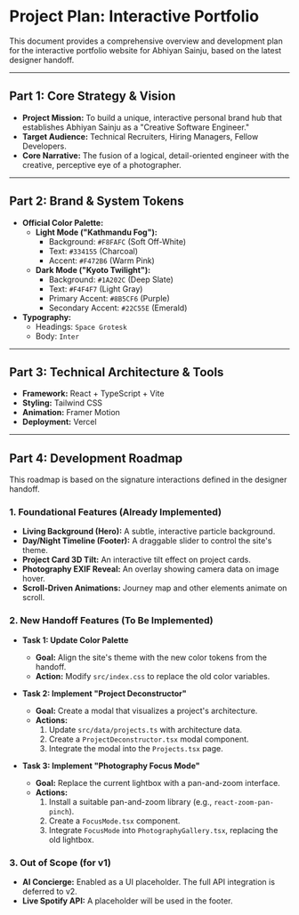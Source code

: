 # Project Plan: Interactive Portfolio

This document provides a comprehensive overview and development plan for the interactive portfolio website for Abhiyan Sainju, based on the latest designer handoff.

---

## Part 1: Core Strategy & Vision

*   **Project Mission:** To build a unique, interactive personal brand hub that establishes Abhiyan Sainju as a "Creative Software Engineer."
*   **Target Audience:** Technical Recruiters, Hiring Managers, Fellow Developers.
*   **Core Narrative:** The fusion of a logical, detail-oriented engineer with the creative, perceptive eye of a photographer.

---

## Part 2: Brand & System Tokens

*   **Official Color Palette:**
    *   **Light Mode ("Kathmandu Fog"):**
        *   Background: `#F8FAFC` (Soft Off-White)
        *   Text: `#334155` (Charcoal)
        *   Accent: `#F472B6` (Warm Pink)
    *   **Dark Mode ("Kyoto Twilight"):**
        *   Background: `#1A202C` (Deep Slate)
        *   Text: `#F4F4F7` (Light Gray)
        *   Primary Accent: `#8B5CF6` (Purple)
        *   Secondary Accent: `#22C55E` (Emerald)
*   **Typography:**
    *   Headings: `Space Grotesk`
    *   Body: `Inter`

---

## Part 3: Technical Architecture & Tools

*   **Framework:** React + TypeScript + Vite
*   **Styling:** Tailwind CSS
*   **Animation:** Framer Motion
*   **Deployment:** Vercel

---

## Part 4: Development Roadmap

This roadmap is based on the signature interactions defined in the designer handoff.

### 1. Foundational Features (Already Implemented)

*   **Living Background (Hero):** A subtle, interactive particle background.
*   **Day/Night Timeline (Footer):** A draggable slider to control the site's theme.
*   **Project Card 3D Tilt:** An interactive tilt effect on project cards.
*   **Photography EXIF Reveal:** An overlay showing camera data on image hover.
*   **Scroll-Driven Animations:** Journey map and other elements animate on scroll.

### 2. New Handoff Features (To Be Implemented)

*   **Task 1: Update Color Palette**
    *   **Goal:** Align the site's theme with the new color tokens from the handoff.
    *   **Action:** Modify `src/index.css` to replace the old color variables.

*   **Task 2: Implement "Project Deconstructor"**
    *   **Goal:** Create a modal that visualizes a project's architecture.
    *   **Actions:**
        1.  Update `src/data/projects.ts` with architecture data.
        2.  Create a `ProjectDeconstructor.tsx` modal component.
        3.  Integrate the modal into the `Projects.tsx` page.

*   **Task 3: Implement "Photography Focus Mode"**
    *   **Goal:** Replace the current lightbox with a pan-and-zoom interface.
    *   **Actions:**
        1.  Install a suitable pan-and-zoom library (e.g., `react-zoom-pan-pinch`).
        2.  Create a `FocusMode.tsx` component.
        3.  Integrate `FocusMode` into `PhotographyGallery.tsx`, replacing the old lightbox.

### 3. Out of Scope (for v1)

*   **AI Concierge:** Enabled as a UI placeholder. The full API integration is deferred to v2.
*   **Live Spotify API:** A placeholder will be used in the footer.
